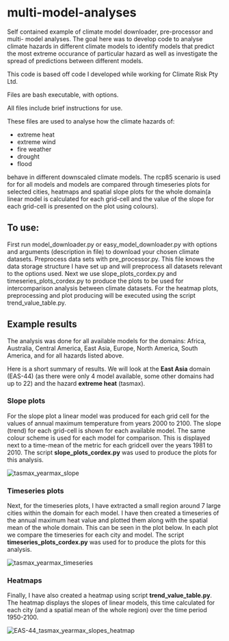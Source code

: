 # multi-model-analyses


Self contained example of climate model downloader, pre-processor and multi-
model analyses. The goal here was to develop code to analyse climate hazards 
in different climate models to identify models that predict the most extreme 
occurance of particular hazard as well as investigate the spread of predictions 
between different models.

This code is based off code I developed while working for Climate Risk Pty Ltd.

Files are bash executable, with options.

All files include brief instructions for use.

These files are used to analyse how the climate hazards of:

- extreme heat
- extreme wind
- fire weather
- drought
- flood

behave in different downscaled climate models. The rcp85 scenario is used for
for all models and models are compared through timeseries plots for selected cities, heatmaps and
spatial slope plots for the whole domain(a linear model is calculated for each grid-cell and the
value of the slope for each grid-cell is presented on the plot using colours).

## To use:

First run model_downloader.py or easy_model_downloader.py with options and arguments (description in file) to download your chosen climate datasets. Preprocess data sets with pre_processor.py. This file knows the data storage structure I have set up and will preprocess all datasets relevant to the options used. Next we use slope_plots_cordex.py and timeseries_plots_cordex.py to produce the plots to be used for intercomparison analysis between climate datasets. For the heatmap plots, preprocessing and plot producing will be executed using the script trend_value_table.py.

## Example results

The analysis was done for all available models for the domains: Africa, Australia, Central America, East Asia, Europe, North America, South America, and for all hazards listed above.

Here is a short summary of results. We will look at the **East Asia** domain (EAS-44) (as there were only 4 model available, some other domains had up to 22) and the hazard **extreme heat** (tasmax).

### Slope plots

For the slope plot a linear model was produced for each grid cell for the values of annual maximum temperature from years 2000 to 2100. The slope (trend) for each grid-cell is shown for each available model. The same colour scheme is used for each model for comparison. This is displayed next to a time-mean of the metric for each gridcell over the years 1981 to 2010. The script **slope_plots_cordex.py** was used to produce the plots for this analysis.

![tasmax_yearmax_slope](https://user-images.githubusercontent.com/48542067/132932534-7c76211c-7b65-490a-a8d5-e5eb063782e7.png)

### Timeseries plots

Next, for the timeseries plots, I have extracted a small region around 7 large cities within the domain for each model. I have then created a timeseries of the annual maximum heat value and plotted them along with the spatial mean of the whole domain. This can be seen in the plot below. In each plot we compare the timeseries for each city and model. The script **timeseries_plots_cordex.py** was used for to produce the plots for this analysis.

![tasmax_yearmax_timeseries](https://user-images.githubusercontent.com/48542067/132932548-0ea96b42-22c6-4e73-9f65-78ebf55b2d8d.png)

### Heatmaps

Finally, I have also created a heatmap using script **trend_value_table.py**. The heatmap displays the slopes of linear models, this time calculated for each city (and a spatial mean of the whole region) over the time period 1950-2100.

![EAS-44_tasmax_yearmax_slopes_heatmap](https://user-images.githubusercontent.com/48542067/132933182-d1bc45d1-9ce3-44c3-9797-65372326efb8.png)

